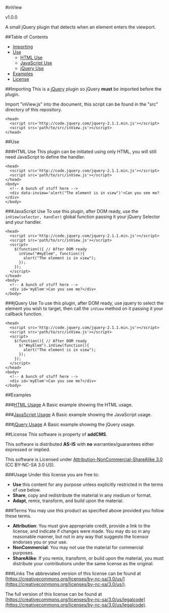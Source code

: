 #inView

v1.0.0

A small jQuery plugin that detects when an element enters the viewport.

##Table of Contents
- [Importing](#importing)
- [Use](#use)
	- [HTML Use](#html-use)
	- [JavaScript Use](#javascript-use)
	- [jQuery Use](#jquery-use)
- [Examples](#examples)
- [License](#license)

##Importing
This is a [jQuery](http://jquery.com/) plugin so jQuery **must** be imported before the plugin.

Import "inView.js" into the document, this script can be found in the "src" directory of this repository.

	<head>
	  <script src='http://code.jquery.com/jquery-2.1.1.min.js'></script>
	  <script src='path/to/src/inView.js'></script>
	</head>

##Use

###HTML Use
This plugin can be initiated using only HTML, you will still need JavaScript to define the handler.

	<head>
	  <script src='http://code.jquery.com/jquery-2.1.1.min.js'></script>
	  <script src='path/to/src/inView.js'></script>
	</head>
	<body>
	  <!-- A bunch of stuff here -->
	  <div data-inview='alert("The element is in view")'>Can you see me?</div>
	</body>

###JavaScript Use
To use this plugin, after DOM ready, use the ``inView(selector, handler)`` global function passing it your jQuery Selector and your handler.

	<head>
	  <script src='http://code.jquery.com/jquery-2.1.1.min.js'></script>
	  <script src='path/to/src/inView.js'></script>
	  <script>
		$(function(){ // After DOM ready
		  inView("#myElem", function(){
		    alert("The element is in view");
		  });
		});
	  </script>
	</head>
	<body>
	  <!-- A bunch of stuff here -->
	  <div id='myElem'>Can you see me?</div>
	</body>

###jQuery Use
To use this plugin, after DOM ready, use jquery to select the element you wish to target, then call the ``inView`` method on it passing it your callback function.

	<head>
	  <script src='http://code.jquery.com/jquery-2.1.1.min.js'></script>
	  <script src='path/to/src/inView.js'></script>
	  <script>
		$(function(){ // After DOM ready
		  $("#myElem").inView(function(){
		    alert("The element is in view");
		  });
		});
	  </script>
	</head>
	<body>
	  <!-- A bunch of stuff here -->
	  <div id='myElem'>Can you see me?</div>
	</body>

##Examples

###[HTML Usage](examples/usage-html.html)
A Basic example showing the HTML usage.

###[JavaScript Usage](examples/usage-javascript.html)
A Basic example showing the JavaScript usage.

###[jQuery Usage](examples/usage-jquery.html)
A Basic example showing the jQuery usage.
	 

##License
This software is property of **addCMS**.

This software is distributed **AS-IS** with **no** warranties/guarantees either expressed or implied.

This software is Licensed under [Attribution-NonCommercial-ShareAlike 3.0](https://creativecommons.org/licenses/by-nc-sa/3.0/us/) (CC BY-NC-SA 3.0 US). 

###Usage
Under this license you are free to:

 - **Use** this content for any purpose unless explicitly restricted in the terms of use below.
 - **Share**, copy and redistribute the material in any medium or format.
 - **Adapt**, remix, transform, and build upon the material.

###Terms
You may use this product as specified above provided you follow these terms.

 - **Attribution**: You must give appropriate credit, provide a link to the license, and indicate if changes were made. You may do so in any reasonable manner, but not in any way that suggests the licensor endorses you or your use.
 - **NonCommercial**: You may not use the material for commercial purposes.
 - **ShareAlike**: If you remix, transform, or build upon the material, you must distribute your contributions under the same license as the original.

###Links
The abbreviated version of this license can be found at [https://creativecommons.org/licenses/by-nc-sa/3.0/us/](https://creativecommons.org/licenses/by-nc-sa/3.0/us/).

The full version of this license can be found at [https://creativecommons.org/licenses/by-nc-sa/3.0/us/legalcode](https://creativecommons.org/licenses/by-nc-sa/3.0/us/legalcode).
